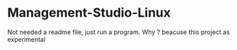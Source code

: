 # Management-Studio-Linux
<p>Not needed a readme file, just run a program. Why ? beacuse this project as experimental</p>
